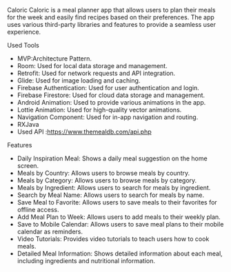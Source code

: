 Caloric 
Caloric is a meal planner app that allows users to plan their meals for the week and easily find recipes based on their preferences. The app uses various third-party libraries and features to provide a seamless user experience.

Used Tools
* MVP:Architecture Pattern.
* Room: Used for local data storage and management.
* Retrofit: Used for network requests and API integration.
* Glide: Used for image loading and caching.
* Firebase Authentication: Used for user authentication and login.
* Firebase Firestore: Used for cloud data storage and management.
* Android Animation: Used to provide various animations in the app.
* Lottie Animation: Used for high-quality vector animations.
* Navigation Component: Used for in-app navigation and routing.
* RXJava
* Used API :https://www.themealdb.com/api.php

Features
* Daily Inspiration Meal: Shows a daily meal suggestion on the home screen.
* Meals by Country: Allows users to browse meals by country.
* Meals by Category: Allows users to browse meals by category.
* Meals by Ingredient: Allows users to search for meals by ingredient.
* Search by Meal Name: Allows users to search for meals by name.
* Save Meal to Favorite: Allows users to save meals to their favorites for offline access.
* Add Meal Plan to Week: Allows users to add meals to their weekly plan.
* Save to Mobile Calendar: Allows users to save meal plans to their mobile calendar as reminders.
* Video Tutorials: Provides video tutorials to teach users how to cook meals.
* Detailed Meal Information: Shows detailed information about each meal, including ingredients and nutritional information.












          

        


             
         

                                            

